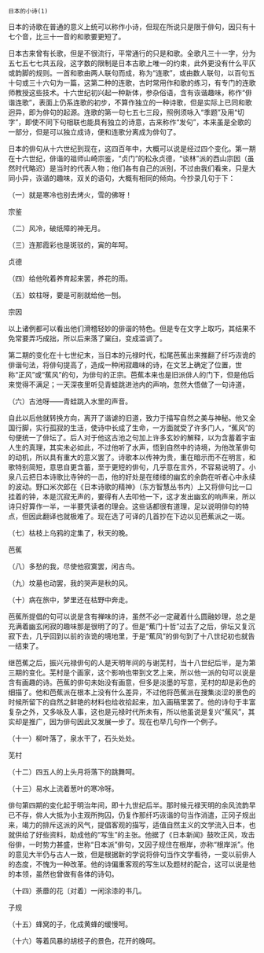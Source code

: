     日本的小诗(1) 

   日本的诗歌在普通的意义上统可以称作小诗，但现在所说只是限于俳句，因只有十七个音，比三十一音的和歌要更短了。

   日本古来曾有长歌，但是不很流行，平常通行的只是和歌。全歌凡三十一字，分为五七五七七共五段，这字数的限制是日本古歌上唯一的约束，此外更没有什么平仄或韵脚的规则。一首和歌由两人联句而成，称为“连歌”，或由数人联句，以百句五十句或三十六句为一篇，这第二种的连歌，古时常用作和歌的练习，有专门的连歌师教授这些技术。十六世纪初兴起一种新体，参杂俗语，含有诙谐趣味，称作“俳谐连歌”，表面上仍系连歌的初步，不算作独立的一种诗歌，但是实际上已同和歌迥异，即为俳句的起源。连歌的第一句七五七三段，照例须咏入“季题”及用“切字”，即使不同下句相联也能具有独立的诗意，古来称作“发句”，本来虽是全歌的一部分，但是可以独立成诗，便和连歌分离成为俳句了。

   日本的俳句从十六世纪到现在，这四百年中，大概可以说是经过四个变化。第一期在十六世纪，俳谐的祖师山崎宗鉴，“贞门”的松永贞德，“谈林”派的西山宗因（虽然时代略迟）是当时的代表人物；他们各有自己的派别，不过由我们看来，只是大同小异，诙谐的趣味，双关的语句，大概有相同的倾向。今抄录几句于下：

   （一）就是寒冷也别去烤火，雪的佛呀！

   宗鉴

   （二）风冷，破纸障的神无月。

   （三）连那霞彩也是斑驳的，寅的年呵。

   贞德

   （四）给他吮着养育起来罢，养花的雨。

   （五）蚊柱呀，要是可削就给他一刨。

   宗因

   以上诸例都可以看出他们滑稽轻妙的俳谐的特色。但是专在文字上取巧，其结果不免常要弄巧成拙，所以后来落了窠臼，变成滥调了。

   第二期的变化在十七世纪末，当日本的元禄时代，松尾芭蕉出来推翻了纤巧诙诡的俳谐句法，将俳句提高了，造成一种闲寂趣味的诗，在文艺上确定了位置，世称“正风”或“蕉风”的句，为俳句的正宗。芭蕉本来也是旧派俳人的门下，但是他后来觉得不满足；一天深夜里听见青蛙跳进池内的声响，忽然大悟做了一句诗道，

   （六）古池呀——青蛙跳入水里的声音。

   自此以后他就转换方向，离开了谐谑的旧道，致力于描写自然之美与神秘。他又全国行脚，实行孤寂的生活，使诗中长成了生命，一方面就受了许多门人，“蕉风”的句便统一了俳坛了。后人对于他这古池之句加上许多玄妙的解释，以为含蓄着宇宙人生的真理，其实未必如此，不过他听了水声，悟到自然中的诗境，为他改革俳句的动机，所以具有重大的意义罢了。诗歌本以传神为贵，重在暗示而不在明言，和歌特别简短，意思自更含蓄，至于更短的俳句，几乎意在言外，不容易说明了。小泉八云把日本诗歌比寺钟的一击，他的好处是在缕缕的幽玄的余韵在听者心中永续的波动。野口米次郎在《日本诗歌的精神》（东方智慧丛书内）上又将俳句比一口挂着的钟，本是沉寂无声的，要得有人去叩他一下，这才发出幽玄的响声来，所以诗只好算作一半，一半要凭读者的理会。这些话都很有道理，足以说明俳句的特点，但因此翻译也就极难了。现在选了可译的几首抄在下边以见芭蕉派之一斑。

   （七）枯枝上乌鸦的定集了，秋天的晚。

   芭蕉

   （八）多愁的我，尽使他寂寞罢，闲古鸟。

   （九）坟墓也动罢，我的哭声是秋的风。

   （十）病在旅中，梦里还在枯野中奔走。

   芭蕉所提倡的句可以说是含有禅味的诗，虽然不必一定藏着什么圆融妙理，总之是充满着幽玄闲寂的趣味那是很明了的了。但是“蕉门十哲”过去了之后，俳坛又复沉寂下去，几乎回到以前的诙诡的境地里，于是“蕉风”的俳句到了十八世纪初也就告一结束了。

   继芭蕉之后，振兴元禄俳句的人是天明年间的与谢芜村，当十八世纪后半，是为第三期的变化。芜村是个画家，这个影响也带到文艺上来，所以他一派的句可以说是含有画趣的诗。芭蕉的俳句未始没有画意，但多是淡墨的写意，芜村的却是彩色的细描了。他和芭蕉派在根本上没有什么差异，不过他将芭蕉派在搜集淡涩的景色的时候所留下的自然之鲜艳的材料也给收拾起来，加入画稿里罢了。他的诗句于丰富复杂之外，又多咏及人事，这也是元禄时代所未有，所以他虽说是复兴“蕉风”，其实却是推广，因为俳句因此又发展一步了。现在也举几句作一个例子。

   （十一）柳叶落了，泉水干了，石头处处。

   芜村

   （十二）四五人的上头月将落下的跳舞呵。

   （十三）易水上流着葱叶的寒冷呀。

   俳句第四期的变化起于明治年间，即十九世纪后半。那时候元禄天明的余风流韵早已不存，俳人大抵为小主观所拘囚，仍复作那纤巧诙谐的句当作消遣，正冈子规出来，竭力的排斥这派的风气，提倡客观的描写，适值自然主义的文学流入日本，也就供给了好些资料，助成他的“写生”的主张。他据了《日本新闻》鼓吹正风，攻击俗俳，一时势力甚盛，世称“日本派”俳句，又因子规住在根岸，亦称“根岸派”。他的意见大半仍与古人一致，但是根据新的学说将俳句当作文学看待，一变以前俳人的态度，不愧为一种改革。他的诗偏重客观的写生以及题材的配合，这可以说是他的本领，虽然也曾做有各体的诗句。

   （十四）荼蘼的花〔对着〕一闲涂漆的书几。

   子规

   （十五）蜂窝的子，化成黄蜂的缓慢呵。

   （十六）等着风暴的胡枝子的景色，花开的晚呵。

